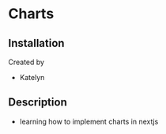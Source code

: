 # Charts 

## Installation
Created by
- Katelyn

## Description
- learning how to implement charts in nextjs